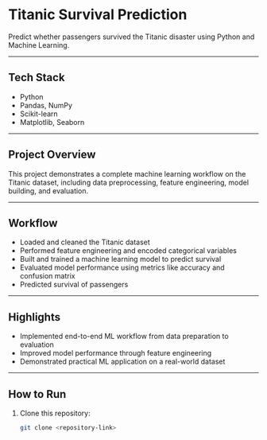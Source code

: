 # Titanic Survival Prediction

Predict whether passengers survived the Titanic disaster using Python and Machine Learning.

---

## Tech Stack
- Python
- Pandas, NumPy
- Scikit-learn
- Matplotlib, Seaborn

---

## Project Overview
This project demonstrates a complete machine learning workflow on the Titanic dataset, including data preprocessing, feature engineering, model building, and evaluation.

---

## Workflow
- Loaded and cleaned the Titanic dataset
- Performed feature engineering and encoded categorical variables
- Built and trained a machine learning model to predict survival
- Evaluated model performance using metrics like accuracy and confusion matrix
- Predicted survival of passengers

---

## Highlights
- Implemented end-to-end ML workflow from data preparation to evaluation
- Improved model performance through feature engineering
- Demonstrated practical ML application on a real-world dataset

---

## How to Run
1. Clone this repository:
   ```bash
   git clone <repository-link>
